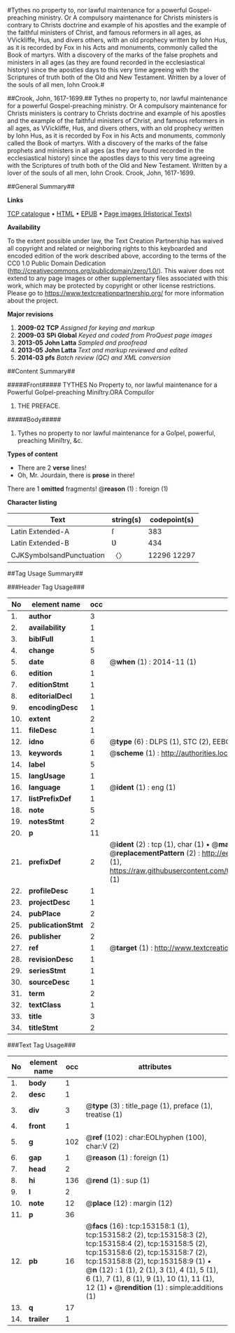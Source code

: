 #Tythes no property to, nor lawful maintenance for a powerful Gospel-preaching ministry. Or A compulsory maintenance for Christs ministers is contrary to Christs doctrine and example of his apostles and the example of the faithful ministers of Christ, and famous reformers in all ages, as VVickliffe, Hus, and divers others, with an old prophecy written by Iohn Hus, as it is recorded by Fox in his Acts and monuments, commonly called the Book of martyrs. With a discovery of the marks of the false prophets and ministers in all ages (as they are found recorded in the ecclesiastical history) since the apostles days to this very time agreeing with the Scriptures of truth both of the Old and New Testament. Written by a lover of the souls of all men, Iohn Crook.#

##Crook, John, 1617-1699.##
Tythes no property to, nor lawful maintenance for a powerful Gospel-preaching ministry. Or A compulsory maintenance for Christs ministers is contrary to Christs doctrine and example of his apostles and the example of the faithful ministers of Christ, and famous reformers in all ages, as VVickliffe, Hus, and divers others, with an old prophecy written by Iohn Hus, as it is recorded by Fox in his Acts and monuments, commonly called the Book of martyrs. With a discovery of the marks of the false prophets and ministers in all ages (as they are found recorded in the ecclesiastical history) since the apostles days to this very time agreeing with the Scriptures of truth both of the Old and New Testament. Written by a lover of the souls of all men, Iohn Crook.
Crook, John, 1617-1699.

##General Summary##

**Links**

[TCP catalogue](http://www.ota.ox.ac.uk/tcp/)  • 
[HTML](http://tei.it.ox.ac.uk/tcp/Texts-HTML/free/A81/A81046.html)  • 
[EPUB](http://tei.it.ox.ac.uk/tcp/Texts-EPUB/free/A81/A81046.epub) • 
[Page images (Historical Texts)](https://historicaltexts.jisc.ac.uk/eebo-99895788e)

**Availability**

To the extent possible under law, the Text Creation Partnership has waived all copyright and related or neighboring rights to this keyboarded and encoded edition of the work described above, according to the terms of the CC0 1.0 Public Domain Dedication (http://creativecommons.org/publicdomain/zero/1.0/). This waiver does not extend to any page images or other supplementary files associated with this work, which may be protected by copyright or other license restrictions. Please go to https://www.textcreationpartnership.org/ for more information about the project.

**Major revisions**

1. __2009-02__ __TCP__ *Assigned for keying and markup*
1. __2009-03__ __SPi Global__ *Keyed and coded from ProQuest page images*
1. __2013-05__ __John Latta__ *Sampled and proofread*
1. __2013-05__ __John Latta__ *Text and markup reviewed and edited*
1. __2014-03__ __pfs__ *Batch review (QC) and XML conversion*

##Content Summary##

#####Front#####
TYTHES No Property to, nor lawful maintenance for a Powerful Goſpel-preaching Miniſtry.ORA Compulſor
1. THE PREFACE.

#####Body#####

1. Tythes no property to nor lawful maintenance for a Goſpel, powerful, preaching Miniſtry, &c.

**Types of content**

  * There are 2 **verse** lines!
  * Oh, Mr. Jourdain, there is **prose** in there!

There are 1 **omitted** fragments! 
 @__reason__ (1) : foreign (1)

**Character listing**


|Text|string(s)|codepoint(s)|
|---|---|---|
|Latin Extended-A|ſ|383|
|Latin Extended-B|Ʋ|434|
|CJKSymbolsandPunctuation|〈〉|12296 12297|

##Tag Usage Summary##

###Header Tag Usage###

|No|element name|occ|attributes|
|---|---|---|---|
|1.|__author__|3||
|2.|__availability__|1||
|3.|__biblFull__|1||
|4.|__change__|5||
|5.|__date__|8| @__when__ (1) : 2014-11 (1)|
|6.|__edition__|1||
|7.|__editionStmt__|1||
|8.|__editorialDecl__|1||
|9.|__encodingDesc__|1||
|10.|__extent__|2||
|11.|__fileDesc__|1||
|12.|__idno__|6| @__type__ (6) : DLPS (1), STC (2), EEBO-CITATION (1), PROQUEST (1), VID (1)|
|13.|__keywords__|1| @__scheme__ (1) : http://authorities.loc.gov/ (1)|
|14.|__label__|5||
|15.|__langUsage__|1||
|16.|__language__|1| @__ident__ (1) : eng (1)|
|17.|__listPrefixDef__|1||
|18.|__note__|5||
|19.|__notesStmt__|2||
|20.|__p__|11||
|21.|__prefixDef__|2| @__ident__ (2) : tcp (1), char (1)  •  @__matchPattern__ (2) : ([0-9\-]+):([0-9IVX]+) (1), (.+) (1)  •  @__replacementPattern__ (2) : http://eebo.chadwyck.com/downloadtiff?vid=$1&page=$2 (1), https://raw.githubusercontent.com/textcreationpartnership/Texts/master/tcpchars.xml#$1 (1)|
|22.|__profileDesc__|1||
|23.|__projectDesc__|1||
|24.|__pubPlace__|2||
|25.|__publicationStmt__|2||
|26.|__publisher__|2||
|27.|__ref__|1| @__target__ (1) : http://www.textcreationpartnership.org/docs/. (1)|
|28.|__revisionDesc__|1||
|29.|__seriesStmt__|1||
|30.|__sourceDesc__|1||
|31.|__term__|2||
|32.|__textClass__|1||
|33.|__title__|3||
|34.|__titleStmt__|2||


###Text Tag Usage###

|No|element name|occ|attributes|
|---|---|---|---|
|1.|__body__|1||
|2.|__desc__|1||
|3.|__div__|3| @__type__ (3) : title_page (1), preface (1), treatise (1)|
|4.|__front__|1||
|5.|__g__|102| @__ref__ (102) : char:EOLhyphen (100), char:V (2)|
|6.|__gap__|1| @__reason__ (1) : foreign (1)|
|7.|__head__|2||
|8.|__hi__|136| @__rend__ (1) : sup (1)|
|9.|__l__|2||
|10.|__note__|12| @__place__ (12) : margin (12)|
|11.|__p__|36||
|12.|__pb__|16| @__facs__ (16) : tcp:153158:1 (1), tcp:153158:2 (2), tcp:153158:3 (2), tcp:153158:4 (2), tcp:153158:5 (2), tcp:153158:6 (2), tcp:153158:7 (2), tcp:153158:8 (2), tcp:153158:9 (1)  •  @__n__ (12) : 1 (1), 2 (1), 3 (1), 4 (1), 5 (1), 6 (1), 7 (1), 8 (1), 9 (1), 10 (1), 11 (1), 12 (1)  •  @__rendition__ (1) : simple:additions (1)|
|13.|__q__|17||
|14.|__trailer__|1||
